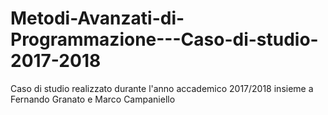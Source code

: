 # Metodi-Avanzati-di-Programmazione---Caso-di-studio-2017-2018
Caso di studio realizzato durante l'anno accademico 2017/2018 insieme a Fernando Granato e Marco Campaniello
